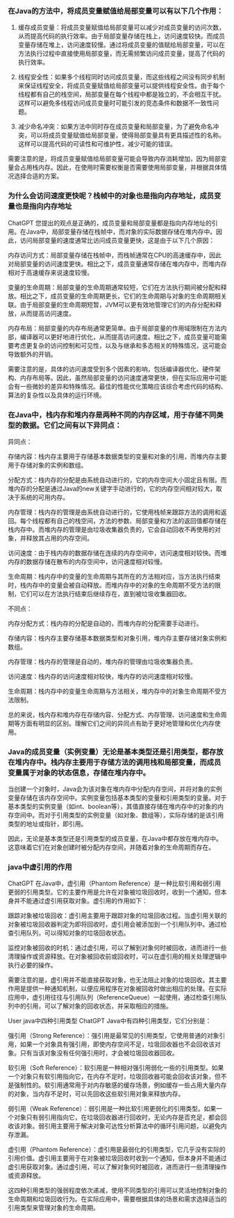 ### 在Java的方法中，将成员变量赋值给局部变量可以有以下几个作用：

1. 缓存成员变量：将成员变量赋值给局部变量可以减少对成员变量的访问次数，从而提高代码的执行效率。由于局部变量存储在栈上，访问速度较快。而成员变量存储在堆上，访问速度较慢。通过将成员变量的值赋给局部变量，可以在方法执行过程中直接使用局部变量，而无需频繁访问成员变量，提高了代码的执行效率。

2. 线程安全性：如果多个线程同时访问成员变量，而这些线程之间没有同步机制来保证线程安全，将成员变量赋值给局部变量可以提供线程安全性。由于每个线程都有自己的栈空间，局部变量在每个线程中都是独立的，不会相互干扰。这样可以避免多线程访问成员变量时可能引发的竞态条件和数据不一致性问题。

3. 减少命名冲突：如果方法中同时存在成员变量和局部变量，为了避免命名冲突，可以将成员变量赋值给局部变量，使得局部变量具有更具描述性的名称。这样可以提高代码的可读性和可维护性，减少可能的错误。

需要注意的是，将成员变量赋值给局部变量可能会导致内存消耗增加，因为局部变量会占用栈内存。因此，在使用时需要权衡是否需要使用局部变量，并根据具体情况选择合适的方案。


### 为什么会访问速度更快呢？栈帧中的对象也是指向内存地址，成员变量也是指向内存地址
ChatGPT
您提出的观点是正确的，成员变量和局部变量都是指向内存地址的引用。在Java中，局部变量存储在栈帧中，而对象的实际数据存储在堆内存中。因此，访问局部变量的速度通常比访问成员变量更快，这是由于以下几个原因：

内存访问方式：局部变量存储在栈帧中，而栈帧通常在CPU的高速缓存中，因此对局部变量的访问速度更快。相比之下，成员变量通常存储在堆内存中，而堆内存相对于高速缓存来说速度较慢。

变量的生命周期：局部变量的生命周期通常较短，它们在方法执行期间被分配和释放。相比之下，成员变量的生命周期更长，它们的生命周期与对象的生命周期相关联。由于局部变量的生命周期短暂，JVM可以更有效地管理它们的内存分配和释放，从而提高访问速度。

内存布局：局部变量的内存布局通常更简单。由于局部变量的作用域限制在方法内部，编译器可以更好地进行优化，从而提高访问速度。相比之下，成员变量可能需要考虑更复杂的访问控制和可见性，以及与继承和多态相关的特殊情况，这可能会导致额外的开销。

需要注意的是，具体的访问速度受到多个因素的影响，包括编译器优化、硬件架构、内存布局等。因此，虽然局部变量的访问速度通常更快，但在实际应用中可能会有一些微妙的差异和特殊情况。最佳的性能优化策略应该综合考虑代码的结构、算法的复杂性以及具体的运行环境。

### 在Java中，栈内存和堆内存是两种不同的内存区域，用于存储不同类型的数据。它们之间有以下异同点：

异同点：

存储内容：栈内存主要用于存储基本数据类型的变量和对象的引用，而堆内存主要用于存储对象的实例和数组。

分配方式：栈内存的分配是由系统自动进行的，它的内存空间大小固定且有限。而堆内存的分配是通过Java的new关键字手动进行的，它的内存空间相对较大，取决于系统的可用内存。

内存管理：栈内存的管理是由系统自动进行的，它使用栈帧来跟踪方法的调用和返回。每个线程都有自己的栈空间，方法的参数、局部变量和方法的返回值都存储在栈内存中。而堆内存的管理是由垃圾收集器负责的，它会自动回收不再使用的对象，并释放其占用的内存空间。

访问速度：由于栈内存的数据存储在连续的内存空间中，访问速度相对较快。而堆内存的数据存储在散布的内存空间中，访问速度相对较慢。

生命周期：栈内存中的变量的生命周期与其所在的方法相对应，当方法执行结束时，栈内存中的变量会被自动释放。而堆内存中的对象的生命周期不受方法的限制，它们可以在方法执行结束后继续存在，直到被垃圾收集器回收。

不同点：

内存分配方式：栈内存的分配是自动的，而堆内存的分配需要手动进行。

存储内容：栈内存主要存储基本数据类型和对象引用，堆内存主要存储对象实例和数组。

内存管理：栈内存的管理是自动的，堆内存的管理由垃圾收集器负责。

访问速度：栈内存的访问速度相对较快，堆内存的访问速度相对较慢。

生命周期：栈内存中的变量生命周期与方法相关，堆内存中的对象生命周期不受方法限制。

总的来说，栈内存和堆内存在存储内容、分配方式、内存管理、访问速度和生命周期等方面有明显的区别。理解它们之间的异同点有助于更好地管理和优化内存使用。


### Java的成员变量（实例变量）无论是基本类型还是引用类型，都存放在堆内存中。栈内存主要用于存储方法的调用栈和局部变量，而成员变量属于对象的状态信息，存储在堆内存中。

当创建一个对象时，Java会为该对象在堆内存中分配内存空间，并将对象的实例变量存储在该内存空间中。实例变量包括基本类型的变量和引用类型的变量。对于基本类型的实例变量（如int、boolean等），其值直接存储在堆内存中的对象的内存空间中。而对于引用类型的实例变量（如对象、数组等），实际存储的是该引用类型的地址或指针，即引用。

因此，无论是基本类型还是引用类型的成员变量，在Java中都存放在堆内存中。这意味着它们在对象创建时被分配内存空间，并随着对象的生命周期而存在。


### java中虚引用的作用
ChatGPT
在Java中，虚引用（Phantom Reference）是一种比软引用和弱引用更弱的引用类型。它的主要作用是允许在对象被垃圾回收时，收到一个通知，但本身并不能通过虚引用获取对象。虚引用的作用如下：

跟踪对象被垃圾回收：虚引用主要用于跟踪对象的垃圾回收过程。当虚引用关联的对象被垃圾回收器判定为即将回收时，虚引用会被添加到一个引用队列中。通过检查引用队列，可以得知对象的垃圾回收状态。

监控对象被回收的时机：通过虚引用，可以了解到对象何时被回收，进而进行一些清理操作或资源释放。在对象被回收前或回收时，可以在虚引用的相关处理逻辑中执行必要的操作。

需要注意的是，虚引用并不能直接获取对象，也无法阻止对象的垃圾回收。其主要作用是提供一种通知机制，以便应用程序在对象被回收时做出相应的处理。在实际应用中，虚引用往往与引用队列（ReferenceQueue）一起使用，通过检查引用队列中的引用，可以了解对象的回收状态，并采取相应的措施。





User
java中四种引用类型
ChatGPT
Java中有四种引用类型，它们分别是：

强引用（Strong Reference）：强引用是最常见的引用类型，它使用普通的对象引用，如果一个对象具有强引用，即使内存空间不足，垃圾回收器也不会回收该对象。只有当该对象没有任何强引用时，才会被垃圾回收器回收。

软引用（Soft Reference）：软引用是一种相对强引用弱化一些的引用类型。如果一个对象只有软引用指向它，在内存不足时，垃圾回收器可能会回收该对象，但不是强制性的。软引用通常用于对内存敏感的缓存场景，例如缓存一些占用大量内存的对象，当内存不足时，可以先回收这些软引用对象来释放内存。

弱引用（Weak Reference）：弱引用是一种比软引用更弱化的引用类型。如果一个对象只有弱引用指向它，在垃圾回收器进行回收时，无论内存是否充足，都会回收该对象。弱引用主要用于解决对象可达性分析算法中的循环引用问题，以避免内存泄漏。

虚引用（Phantom Reference）：虚引用是最弱化的引用类型，它几乎没有实际的引用价值。虚引用主要用于在对象被垃圾回收时收到一个通知，但本身并不能通过虚引用获取对象。通过虚引用，可以了解对象何时被回收，进而进行一些清理操作或资源释放。

这四种引用类型的强弱程度依次递减，使用不同类型的引用可以灵活地控制对象的生命周期和垃圾回收行为。在实际应用中，需要根据具体的场景和需求选择适当的引用类型来管理对象的生命周期。